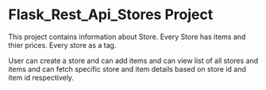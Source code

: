 # Flask_Rest_Api_Stores Project

This project contains information about Store. Every Store has items and thier prices. Every store as a tag.

User can create a store and can add items and can view list of all stores and items and can fetch specific store and item details based on store id and item id respectively.
